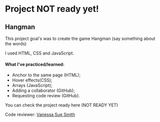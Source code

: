 
# Project NOT ready yet!

## Hangman

This project goal's was to create the game Hangman (say something about the words)

I used HTML, CSS and JavaScript.

#### What I've practiced/learned:
- Anchor to the same page (HTML);
- Hover effects(CSS);
- Arrays (JavaScript);
- Adding a collaborator (GitHub);
- Requesting code review (GitHub).


You can check the project ready here (NOT READY YET)


Code reviewer: [Vanessa Sue Smith](https://github.com/VanessaSue27)
